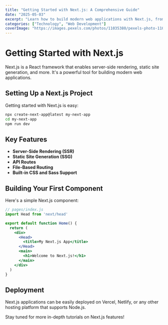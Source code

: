 ```yaml
---
title: "Getting Started with Next.js: A Comprehensive Guide"
date: "2025-05-03"
excerpt: "Learn how to build modern web applications with Next.js, from setup to deployment."
categories: ["Technology", "Web Development"]
coverImage: "https://images.pexels.com/photos/11035380/pexels-photo-11035380.jpeg"
---
```


# Getting Started with Next.js

Next.js is a React framework that enables server-side rendering, static site generation, and more. It's a powerful tool for building modern web applications.

## Setting Up a Next.js Project

Getting started with Next.js is easy:

```bash
npx create-next-app@latest my-next-app
cd my-next-app
npm run dev
```

## Key Features

- **Server-Side Rendering (SSR)**
- **Static Site Generation (SSG)**
- **API Routes**
- **File-Based Routing**
- **Built-in CSS and Sass Support**

## Building Your First Component

Here's a simple Next.js component:

```jsx
// pages/index.js
import Head from 'next/head'

export default function Home() {
  return (
    <div>
      <Head>
        <title>My Next.js App</title>
      </Head>
      <main>
        <h1>Welcome to Next.js!</h1>
      </main>
    </div>
  )
}
```

## Deployment

Next.js applications can be easily deployed on Vercel, Netlify, or any other hosting platform that supports Node.js.

Stay tuned for more in-depth tutorials on Next.js features!
